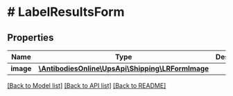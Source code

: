 # # LabelResultsForm

## Properties

Name | Type | Description | Notes
------------ | ------------- | ------------- | -------------
**image** | [**\AntibodiesOnline\UpsApi\Shipping\LRFormImage**](LRFormImage.md) |  |

[[Back to Model list]](../../README.md#models) [[Back to API list]](../../README.md#endpoints) [[Back to README]](../../README.md)
